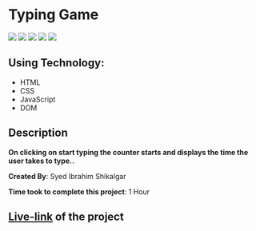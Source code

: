 # Typing Game

![](https://img.shields.io/badge/-HTML-orange)
![](https://img.shields.io/badge/-CSS-green)
![](https://img.shields.io/badge/-JAVASCRIPT-blue)
![](https://img.shields.io/badge/-BUTTON-blue)
![](https://img.shields.io/badge/-NETLIFY-yellow)

## Using Technology:

- HTML
- CSS
- JavaScript
- DOM

## Description

**On clicking on start typing the counter starts and displays the time the user takes to type..**

**Created By**: Syed Ibrahim Shikalgar

**Time took to complete this project**: 1 Hour

## [**Live-link**](https://typing-game-program.netlify.app/) of the project
